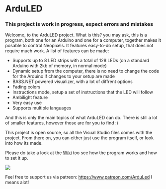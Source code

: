 # ArduLED 

### This project is work in progress, expect errors and mistakes

Welcome, to the ArduLED project. What is this? you may ask, this is a program, both one for an Arduino and one for a computer, together makes it posable to control Neopixels. It features easy-to-do setup, that does not require much work. A list of features can be made:
 
 - Supports up to 8 LED strips with a total of 128 LEDs (on a standard Arduino with 2kb of memory, in normal mode)
 - Dynamic setup from the computer, there is no need to change the code for the Arduino if changes to your setup are made
 - BASS.NET powered visualizer, with a lot of diffrent options
 - Fading colors
 - Instructions mode, setup a set of instructions that the LED will follow
 - Ambilight feature
 - Very easy use
 - Supports multiple languages

And this is only the main topics of what ArduLED can do. There is still a lot of smaller features, however those are for you to find :)

This project is open source, so all the Visual Studio files comes with the project. From there on, you can either just use the program itself, or look into how its made.

Please do take a look at the [Wiki](https://github.com/kris701/ArduLED/wiki) too see how the program works and how to set it up.

   ![](https://vnvcqq.db.files.1drv.com/y4mFHE6C02IR04XVmfqUiOTwDYFHK34_CcjS4Hmpml-nh8gugMoXaOyX564caLH9KiD27N_2Z5qmDHvQQze5X5RlqaEbTKQxovOxPPf7cXwiAMdu8Ekx9ZLkbYT9lIwE3-zrwhhMtGuvMhJCBjp9hI4I2rKqAtFstOBogAt09NWsORGf5A4RQ8uWxW5hK2xyZIsWCj-PF-XOBq_InnaRM29jg/sample.gif?psid=1)         
   
   Feel free to support us via patreon: https://www.patreon.com/ArduLed I means alot! 
